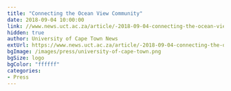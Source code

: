 ```yaml
---
title: "Connecting the Ocean View Community"
date: 2018-09-04 10:00:00
link: //www.news.uct.ac.za/article/-2018-09-04-connecting-the-ocean-view-community
hidden: true
author: University of Cape Town News
extUrl: https://www.news.uct.ac.za/article/-2018-09-04-connecting-the-ocean-view-community
bgImage: /images/press/university-of-cape-town.png
bgSize: logo
bgColor: "ffffff"
categories:
- Press
---
```

